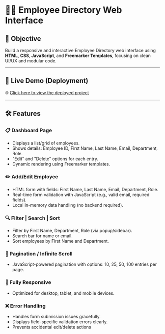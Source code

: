 # 🧑‍💼 Employee Directory Web Interface

## 📌 Objective
Build a responsive and interactive Employee Directory web interface using **HTML**, **CSS**, **JavaScript**, and **Freemarker Templates**, focusing on clean UI/UX and modular code.

---

## 🚀 Live Demo (Deployment)
🌐 [Click here to view the deployed project](https://cozy-shortbread-ca55c6.netlify.app/)



---

## 🛠️ Features

### 📋 Dashboard Page
- Displays a list/grid of employees.
- Shows details: Employee ID, First Name, Last Name, Email, Department, Role.
- "Edit" and "Delete" options for each entry.
- Dynamic rendering using Freemarker templates.

### ✏️ Add/Edit Employee
- HTML form with fields: First Name, Last Name, Email, Department, Role.
- Real-time form validation with JavaScript (e.g., valid email, required fields).
- Local in-memory data handling (no backend required).

### 🔍 Filter | Search | Sort
- Filter by First Name, Department, Role (via popup/sidebar).
- Search bar for name or email.
- Sort employees by First Name and Department.

### 📄 Pagination / Infinite Scroll
- JavaScript-powered pagination with options: 10, 25, 50, 100 entries per page.

### 📱 Fully Responsive
- Optimized for desktop, tablet, and mobile devices.

### ❌ Error Handling
- Handles form submission issues gracefully.
- Displays field-specific validation errors clearly.
- Prevents accidental edit/delete actions

